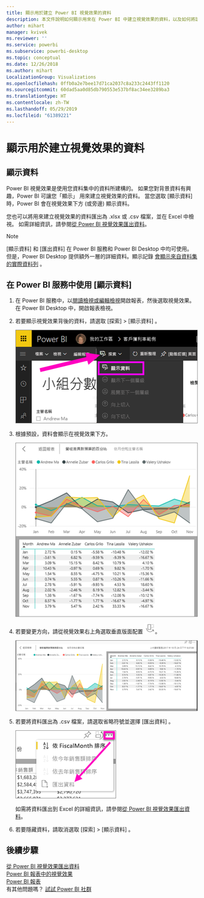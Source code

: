 ```yaml
---
title: 顯示用於建立 Power BI 視覺效果的資料
description: 本文件說明如何顯示用來在 Power BI 中建立視覺效果的資料，以及如何將該資料匯出為 .csv 檔案。
author: mihart
manager: kvivek
ms.reviewer: ''
ms.service: powerbi
ms.subservice: powerbi-desktop
ms.topic: conceptual
ms.date: 12/26/2018
ms.author: mihart
LocalizationGroup: Visualizations
ms.openlocfilehash: 0ffb0a2e7bee17d71ca2037c8a233c2443ff1120
ms.sourcegitcommit: 60dad5aa0d85db790553e537bf8ac34ee3289ba3
ms.translationtype: HT
ms.contentlocale: zh-TW
ms.lasthandoff: 05/29/2019
ms.locfileid: "61389221"
---
```

# <a name="show-the-data-that-was-used-to-create-the-visualization"></a>顯示用於建立視覺效果的資料
## <a name="show-data"></a>顯示資料
Power BI 視覺效果是使用您資料集中的資料所建構的。 如果您對背景資料有興趣，Power BI 可讓您「顯示」  用來建立視覺效果的資料。 當您選取 [顯示資料]  時，Power BI 會在視覺效果下方 (或旁邊) 顯示資料。

您也可以將用來建立視覺效果的資料匯出為 .xlsx 或 .csv 檔案，並在 Excel 中檢視。 如需詳細資訊，請參閱[從 Power BI 視覺效果匯出資料](power-bi-visualization-export-data.md)。

> [!NOTE]
> [顯示資料]  和 [匯出資料]  在 Power BI 服務和 Power BI Desktop 中均可使用。 但是，Power BI Desktop 提供額外一層的詳細資料。顯示記錄 [會顯示來自資料集的實際資料列](../desktop-see-data-see-records.md)  。
> 
> 

## <a name="using-show-data-in-power-bi-service"></a>在 Power BI 服務中使用 [顯示資料] 
1. 在 Power BI 服務中，以[閱讀檢視或編輯檢視](../service-interact-with-a-report-in-editing-view.md)開啟報表，然後選取視覺效果。  在 Power BI Desktop 中，開啟報表檢視。
2. 若要顯示視覺效果背後的資料，請選取 [探索]   > [顯示資料]  。
   
   ![選取 [顯示資料]](media/service-reports-show-data/power-bi-show-data.png)
3. 根據預設，資料會顯示在視覺效果下方。
   
   ![視覺效果與資料垂直顯示](media/service-reports-show-data/power-bi-explore-show-data.png)
4. 若要變更方向，請從視覺效果右上角選取垂直版面配置 ![](media/service-reports-show-data/power-bi-vertical-icon-new.png)。
   
   ![視覺效果與資料水平顯示](media/service-reports-show-data/power-bi-explore-show-data2.png)
5. 若要將資料匯出為 .csv 檔案，請選取省略符號並選擇 [匯出資料]  。
   
    ![選取 [匯出資料]](media/service-reports-show-data/power-bi-export-data-new.png)
   
    如需將資料匯出到 Excel 的詳細資訊，請參閱[從 Power BI 視覺效果匯出資料](power-bi-visualization-export-data.md)。
6. 若要隱藏資料，請取消選取 [探索]   > [顯示資料]  。

## <a name="next-steps"></a>後續步驟
[從 Power BI 視覺效果匯出資料](power-bi-visualization-export-data.md)    
[Power BI 報表中的視覺效果](power-bi-report-visualizations.md)    
[Power BI 報表](../consumer/end-user-reports.md)    
有其他問題嗎？ [試試 Power BI 社群](http://community.powerbi.com/)

